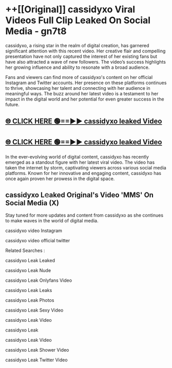 # ++[[Original]] cassidyxo Viral Videos Full Clip Leaked On Social Media - gn7t8<br>

cassidyxo, a rising star in the realm of digital creation, has garnered significant attention with this recent video. Her creative flair and compelling presentation have not only captured the interest of her existing fans but have also attracted a wave of new followers. The video’s success highlights her growing influence and ability to resonate with a broad audience.

Fans and viewers can find more of cassidyxo's content on her official Instagram and Twitter accounts. Her presence on these platforms continues to thrive, showcasing her talent and connecting with her audience in meaningful ways. The buzz around her latest video is a testament to her impact in the digital world and her potential for even greater success in the future.


## [🌐 CLICK HERE 🟢==►► cassidyxo leaked Video ](https://onlyclips.site?title=cassidyxo&ref=git)

## [🌐 CLICK HERE 🟢==►► cassidyxo leaked Video ](https://onlyclips.site?title=cassidyxo&ref=git)


In the ever-evolving world of digital content, cassidyxo has recently emerged as a standout figure with her latest viral video. The video has taken the internet by storm, captivating viewers across various social media platforms. Known for her innovative and engaging content, cassidyxo has once again proven her prowess in the digital space.



## cassidyxo L𝚎aked Original's Video 'MMS' On Social Media (X)


Stay tuned for more updates and content from cassidyxo as she continues to make waves in the world of digital media.

cassidyxo video Instagram

cassidyxo video official twitter


Related Searches :

cassidyxo Leak Leaked

cassidyxo Leak Nude

cassidyxo Leak Onlyfans Video

cassidyxo Leak Leaks

cassidyxo Leak Photos

cassidyxo Leak Sexy Video

cassidyxo Leak Video

cassidyxo Leak

cassidyxo Leak Video

cassidyxo Leak Shower Video

cassidyxo Leak Twitter Video

